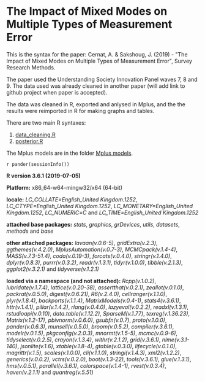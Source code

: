 # The Impact of Mixed Modes on Multiple Types of Measurement Error

This is the syntax for the paper: Cernat, A. & Sakshoug, J. (2019) - "The Impact of Mixed Modes on Multiple Types of Measurement Error", Survey Research Methods.

The paper used the Understanding Society Innovation Panel waves 7, 8 and 9. The data used was already cleaned in another paper (will add link to github project when paper is accepted). 

The data was cleaned in R, exported and anlysed in Mplus, and the the results were reimported in R for making graphs and tables.

There are two main R syntaxes:
1. [data_cleaning.R](https://github.com/alex-cernat/MTME-MM/blob/master/data_cleaning.R)
2. [posterior.R](https://github.com/alex-cernat/MTME-MM/blob/master/posterior.R)

The Mplus models are in the folder [Mplus models](https://github.com/alex-cernat/MTME-MM/tree/master/Mplus%20models).

`r pander(sessionInfo())`

**R version 3.6.1 (2019-07-05)**

**Platform:** x86_64-w64-mingw32/x64 (64-bit) 

**locale:**
_LC_COLLATE=English_United Kingdom.1252_, _LC_CTYPE=English_United Kingdom.1252_, _LC_MONETARY=English_United Kingdom.1252_, _LC_NUMERIC=C_ and _LC_TIME=English_United Kingdom.1252_

**attached base packages:** 
_stats_, _graphics_, _grDevices_, _utils_, _datasets_, _methods_ and _base_

**other attached packages:** 
_lavaan(v.0.6-5)_, _gridExtra(v.2.3)_, _ggthemes(v.4.2.0)_, _MplusAutomation(v.0.7-3)_, _MCMCpack(v.1.4-4)_, _MASS(v.7.3-51.4)_, _coda(v.0.19-3)_, _forcats(v.0.4.0)_, _stringr(v.1.4.0)_, _dplyr(v.0.8.3)_, _purrr(v.0.3.2)_, _readr(v.1.3.1)_, _tidyr(v.1.0.0)_, _tibble(v.2.1.3)_, _ggplot2(v.3.2.1)_ and _tidyverse(v.1.2.1)_

**loaded via a namespace (and not attached):** 
_Rcpp(v.1.0.2)_, _lubridate(v.1.7.4)_, _lattice(v.0.20-38)_, _assertthat(v.0.2.1)_, _zeallot(v.0.1.0)_, _packrat(v.0.5.0)_, _digest(v.0.6.21)_, _R6(v.2.4.0)_, _cellranger(v.1.1.0)_, _plyr(v.1.8.4)_, _backports(v.1.1.4)_, _MatrixModels(v.0.4-1)_, _stats4(v.3.6.1)_, _httr(v.1.4.1)_, _pillar(v.1.4.2)_, _rlang(v.0.4.0)_, _lazyeval(v.0.2.2)_, _readxl(v.1.3.1)_, _rstudioapi(v.0.10)_, _data.table(v.1.12.2)_, _SparseM(v.1.77)_, _texreg(v.1.36.23)_, _Matrix(v.1.2-17)_, _pbivnorm(v.0.6.0)_, _gsubfn(v.0.7)_, _proto(v.1.0.0)_, _pander(v.0.6.3)_, _munsell(v.0.5.0)_, _broom(v.0.5.2)_, _compiler(v.3.6.1)_, _modelr(v.0.1.5)_, _pkgconfig(v.2.0.3)_, _mnormt(v.1.5-5)_, _mcmc(v.0.9-6)_, _tidyselect(v.0.2.5)_, _crayon(v.1.3.4)_, _withr(v.2.1.2)_, _grid(v.3.6.1)_, _nlme(v.3.1-140)_, _jsonlite(v.1.6)_, _xtable(v.1.8-4)_, _gtable(v.0.3.0)_, _lifecycle(v.0.1.0)_, _magrittr(v.1.5)_, _scales(v.1.0.0)_, _cli(v.1.1.0)_, _stringi(v.1.4.3)_, _xml2(v.1.2.2)_, _generics(v.0.0.2)_, _vctrs(v.0.2.0)_, _boot(v.1.3-22)_, _tools(v.3.6.1)_, _glue(v.1.3.1)_, _hms(v.0.5.1)_, _parallel(v.3.6.1)_, _colorspace(v.1.4-1)_, _rvest(v.0.3.4)_, _haven(v.2.1.1)_ and _quantreg(v.5.51)_
